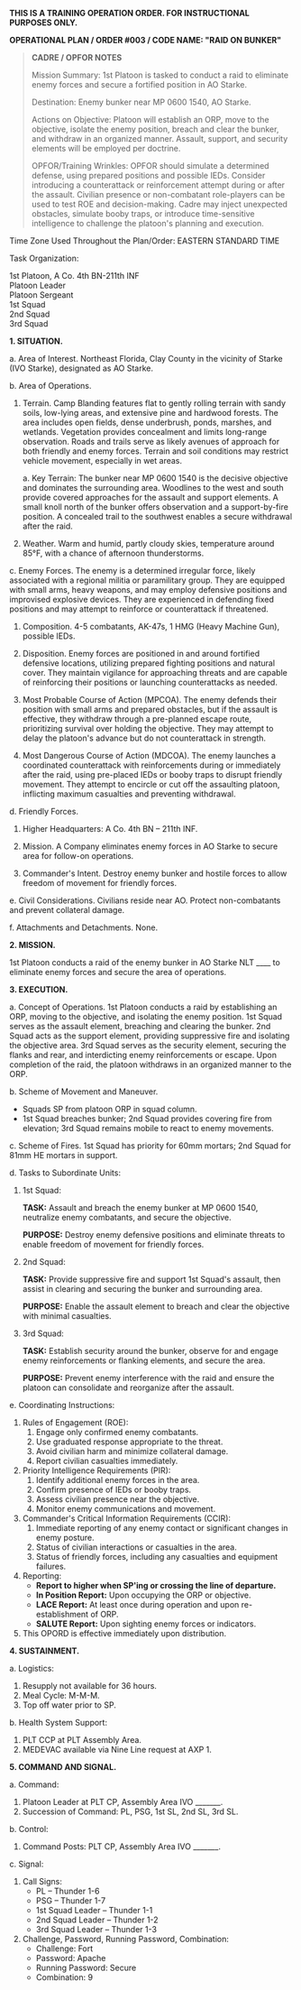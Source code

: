 **THIS IS A TRAINING OPERATION ORDER. FOR INSTRUCTIONAL PURPOSES ONLY.**

**OPERATIONAL PLAN / ORDER #003 / CODE NAME: "RAID ON BUNKER"**

> **CADRE / OPFOR NOTES**
>
> Mission Summary: 1st Platoon is tasked to conduct a raid to eliminate enemy forces and secure a fortified position in AO Starke.
>
> Destination: Enemy bunker near MP 0600 1540, AO Starke.
>
> Actions on Objective: Platoon will establish an ORP, move to the objective, isolate the enemy position, breach and clear the bunker, and withdraw in an organized manner. Assault, support, and security elements will be employed per doctrine.
>
> OPFOR/Training Wrinkles: OPFOR should simulate a determined defense, using prepared positions and possible IEDs. Consider introducing a counterattack or reinforcement attempt during or after the assault. Civilian presence or non-combatant role-players can be used to test ROE and decision-making. Cadre may inject unexpected obstacles, simulate booby traps, or introduce time-sensitive intelligence to challenge the platoon's planning and execution.

Time Zone Used Throughout the Plan/Order: EASTERN STANDARD TIME

Task Organization:

1st Platoon, A Co. 4th BN-211th INF  
Platoon Leader  
Platoon Sergeant  
1st Squad  
2nd Squad  
3rd Squad

**1. SITUATION.**

a. Area of Interest. Northeast Florida, Clay County in the vicinity of Starke (IVO Starke), designated as AO Starke.

b. Area of Operations.

1. Terrain. Camp Blanding features flat to gently rolling terrain with sandy soils, low-lying areas, and extensive pine and hardwood forests. The area includes open fields, dense underbrush, ponds, marshes, and wetlands. Vegetation provides concealment and limits long-range observation. Roads and trails serve as likely avenues of approach for both friendly and enemy forces. Terrain and soil conditions may restrict vehicle movement, especially in wet areas.

   a. Key Terrain: The bunker near MP 0600 1540 is the decisive objective and dominates the surrounding area. Woodlines to the west and south provide covered approaches for the assault and support elements. A small knoll north of the bunker offers observation and a support-by-fire position. A concealed trail to the southwest enables a secure withdrawal after the raid.

2. Weather. Warm and humid, partly cloudy skies, temperature around 85°F, with a chance of afternoon thunderstorms.

c. Enemy Forces. The enemy is a determined irregular force, likely associated with a regional militia or paramilitary group. They are equipped with small arms, heavy weapons, and may employ defensive positions and improvised explosive devices. They are experienced in defending fixed positions and may attempt to reinforce or counterattack if threatened.

1. Composition. 4-5 combatants, AK-47s, 1 HMG (Heavy Machine Gun), possible IEDs.

2. Disposition. Enemy forces are positioned in and around fortified defensive locations, utilizing prepared fighting positions and natural cover. They maintain vigilance for approaching threats and are capable of reinforcing their positions or launching counterattacks as needed.

3. Most Probable Course of Action (MPCOA). The enemy defends their position with small arms and prepared obstacles, but if the assault is effective, they withdraw through a pre-planned escape route, prioritizing survival over holding the objective. They may attempt to delay the platoon's advance but do not counterattack in strength.

4. Most Dangerous Course of Action (MDCOA). The enemy launches a coordinated counterattack with reinforcements during or immediately after the raid, using pre-placed IEDs or booby traps to disrupt friendly movement. They attempt to encircle or cut off the assaulting platoon, inflicting maximum casualties and preventing withdrawal.

d. Friendly Forces.

1. Higher Headquarters: A Co. 4th BN – 211th INF.

2. Mission. A Company eliminates enemy forces in AO Starke to secure area for follow-on operations.

3. Commander's Intent. Destroy enemy bunker and hostile forces to allow freedom of movement for friendly forces.

e. Civil Considerations. Civilians reside near AO. Protect non-combatants and prevent collateral damage.

f. Attachments and Detachments. None.

**2. MISSION.**

1st Platoon conducts a raid of the enemy bunker in AO Starke NLT ____ to eliminate enemy forces and secure the area of operations.

**3. EXECUTION.**

a. Concept of Operations. 1st Platoon conducts a raid by establishing an ORP, moving to the objective, and isolating the enemy position. 1st Squad serves as the assault element, breaching and clearing the bunker. 2nd Squad acts as the support element, providing suppressive fire and isolating the objective area. 3rd Squad serves as the security element, securing the flanks and rear, and interdicting enemy reinforcements or escape. Upon completion of the raid, the platoon withdraws in an organized manner to the ORP.

b. Scheme of Movement and Maneuver.

- Squads SP from platoon ORP in squad column.
- 1st Squad breaches bunker; 2nd Squad provides covering fire from elevation; 3rd Squad remains mobile to react to enemy movements.

c. Scheme of Fires. 1st Squad has priority for 60mm mortars; 2nd Squad for 81mm HE mortars in support.

d. Tasks to Subordinate Units:

1. 1st Squad:

   **TASK:** Assault and breach the enemy bunker at MP 0600 1540, neutralize enemy combatants, and secure the objective.

   **PURPOSE:** Destroy enemy defensive positions and eliminate threats to enable freedom of movement for friendly forces.

2. 2nd Squad:

   **TASK:** Provide suppressive fire and support 1st Squad's assault, then assist in clearing and securing the bunker and surrounding area.

   **PURPOSE:** Enable the assault element to breach and clear the objective with minimal casualties.

3. 3rd Squad:

   **TASK:** Establish security around the bunker, observe for and engage enemy reinforcements or flanking elements, and secure the area.

   **PURPOSE:** Prevent enemy interference with the raid and ensure the platoon can consolidate and reorganize after the assault.

e. Coordinating Instructions:

1. Rules of Engagement (ROE):
   1. Engage only confirmed enemy combatants.
   2. Use graduated response appropriate to the threat.
   3. Avoid civilian harm and minimize collateral damage.
   4. Report civilian casualties immediately.
2. Priority Intelligence Requirements (PIR):
   1. Identify additional enemy forces in the area.
   2. Confirm presence of IEDs or booby traps.
   3. Assess civilian presence near the objective.
   4. Monitor enemy communications and movement.
3. Commander's Critical Information Requirements (CCIR):
   1. Immediate reporting of any enemy contact or significant changes in enemy posture.
   2. Status of civilian interactions or casualties in the area.
   3. Status of friendly forces, including any casualties and equipment failures.
4. Reporting:
   - **Report to higher when SP'ing or crossing the line of departure.**
   - **In Position Report:** Upon occupying the ORP or objective.
   - **LACE Report:** At least once during operation and upon re-establishment of ORP.
   - **SALUTE Report:** Upon sighting enemy forces or indicators.
5. This OPORD is effective immediately upon distribution.

**4. SUSTAINMENT.**

a. Logistics:

1. Resupply not available for 36 hours.
2. Meal Cycle: M-M-M.
3. Top off water prior to SP.

b. Health System Support:

1. PLT CCP at PLT Assembly Area.
2. MEDEVAC available via Nine Line request at AXP 1.

**5. COMMAND AND SIGNAL.**

a. Command:

1. Platoon Leader at PLT CP, Assembly Area IVO _______.
2. Succession of Command: PL, PSG, 1st SL, 2nd SL, 3rd SL.

b. Control:

1. Command Posts: PLT CP, Assembly Area IVO _______.

c. Signal:

1. Call Signs:
   - PL – Thunder 1-6
   - PSG – Thunder 1-7
   - 1st Squad Leader – Thunder 1-1
   - 2nd Squad Leader – Thunder 1-2
   - 3rd Squad Leader – Thunder 1-3
2. Challenge, Password, Running Password, Combination:
   - Challenge: Fort
   - Password: Apache
   - Running Password: Secure
   - Combination: 9
